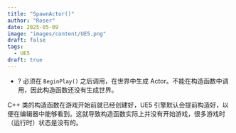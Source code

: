 ```yaml
---
title: "SpawnActor()"
author: "Roser"
date: 2025-05-09
image: "images/content/UE5.png"
draft: false
tags:
  - UE5
draft: true
---
```

- ? 必须在 `BeginPlay()` 之后调用，在世界中生成 Actor。不能在构造函数中调用，因此构造函数还没有生成世界。

C++ 类的构造函数在游戏开始前就已经创建好，UE5 引擎默认会提前构造好，以便在编辑器中能够看到。这就导致构造函数实际上并没有开始游戏，很多游戏时（运行时）状态是没有的。